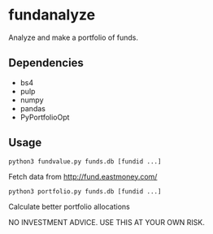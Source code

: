 # fundanalyze
Analyze and make a portfolio of funds.

## Dependencies

* bs4
* pulp
* numpy
* pandas
* PyPortfolioOpt

## Usage

`python3 fundvalue.py funds.db [fundid ...]`

Fetch data from http://fund.eastmoney.com/

`python3 portfolio.py funds.db [fundid ...]`

Calculate better portfolio allocations

NO INVESTMENT ADVICE. USE THIS AT YOUR OWN RISK.


